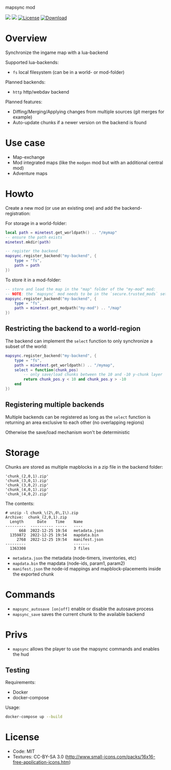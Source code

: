 mapsync mod

![](https://github.com/BuckarooBanzay/mapsync/workflows/luacheck/badge.svg)
![](https://github.com/BuckarooBanzay/mapsync/workflows/test/badge.svg)
[![License](https://img.shields.io/badge/License-MIT%20and%20CC%20BY--SA%203.0-green.svg)](license.txt)
[![Download](https://img.shields.io/badge/Download-ContentDB-blue.svg)](https://content.minetest.net/packages/BuckarooBanzay/mapsync)

# Overview

Synchronize the ingame map with a lua-backend

Supported lua-backends:
* `fs` local filesystem (can be in a world- or mod-folder)

Planned backends:
* `http` http/webdav backend

Planned features:
* Diffing/Merging/Applying changes from multiple sources (git merges for example)
* Auto-update chunks if a newer version on the backend is found

# Use case

* Map-exchange
* Mod integrated maps (like the `modgen` mod but with an additional central mod)
* Adventure maps

# Howto

Create a new mod (or use an existing one) and add the backend-registration:

For storage in a world-folder:
```lua
local path = minetest.get_worldpath() .. "/mymap"
-- ensure the path exists
minetest.mkdir(path)

-- register the backend
mapsync.register_backend("my-backend", {
    type = "fs",
    path = path
})
```

To store it in a mod-folder:
```lua
-- store and load the map in the "map" folder of the "my-mod" mod:
-- NOTE: the `mapsync` mod needs to be in the `secure.trusted_mods` setting for write-access
mapsync.register_backend("my-backend", {
    type = "fs",
    path = minetest.get_modpath("my-mod") .. "/map"
})
```

## Restricting the backend to a world-region

The backend can implement the `select` function to only synchronize a subset of the world:
```lua
mapsync.register_backend("my-backend", {
    type = "fs",
    path = minetest.get_worldpath() .. "/mymap",
    select = function(chunk_pos)
        -- only save/load chunks between the 10 and -10 y-chunk layer
        return chunk_pos.y < 10 and chunk_pos.y > -10
    end
})
```

## Registering multiple backends

Multiple backends can be registered as long as the `select` function is returning an area exclusive to each other (no overlapping regions)

Otherwise the save/load mechanism won't be deterministic

# Storage

Chunks are stored as multiple mapblocks in a zip file in the backend folder:
```
'chunk_(2,0,1).zip'
'chunk_(3,0,1).zip'
'chunk_(3,0,2).zip'
'chunk_(4,0,1).zip'
'chunk_(4,0,2).zip'
```

The contents:
```
# unzip -l chunk_\(2\,0\,1\).zip 
Archive:  chunk_(2,0,1).zip
  Length      Date    Time    Name
---------  ---------- -----   ----
      668  2022-12-25 19:54   metadata.json
  1359872  2022-12-25 19:54   mapdata.bin
     2768  2022-12-25 19:54   manifest.json
---------                     -------
  1363308                     3 files
```

* `metadata.json` the metadata (node-timers, inventories, etc)
* `mapdata.bin` the mapdata (node-ids, param1, param2)
* `manifest.json` the node-id mappings and mapblock-placements inside the exported chunk

# Commands

* `mapsync_autosave [on|off]` enable or disable the autosave process
* `mapsync_save` saves the current chunk to the available backend

# Privs

* `mapsync` allows the player to use the mapsync commands and enables the hud

## Testing

Requirements:
* Docker
* docker-compose

Usage:
```bash
docker-compose up --build
```

# License

* Code: MIT
* Textures: CC-BY-SA 3.0 (http://www.small-icons.com/packs/16x16-free-application-icons.htm)
